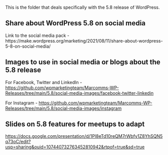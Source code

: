 This is the folder that deals specifically with the 5.8 release of WordPress.

<h2>Share about WordPress 5.8 on social media</h2>
Link to the social media pack - https://make.wordpress.org/marketing/2021/08/11/share-about-wordpress-5-8-on-social-media/


<h2>Images to use in social media or blogs about the 5.8 release</h2>

For Facebook, Twitter and LinkedIn - https://github.com/wpmarketingteam/Marcomms-WP-Releases/tree/main/5.8/social-media-images/facebook-twitter-linkedin

For Instagram - https://github.com/wpmarketingteam/Marcomms-WP-Releases/tree/main/5.8/social-media-images/instagram


<h2>Slides on 5.8 features for meetups to adapt</h2>

https://docs.google.com/presentation/d/1Pl8eTd10reQM7rWbfy1Z8YhSQN5q73oC/edit?usp=sharing&ouid=107440732763452810942&rtpof=true&sd=true


